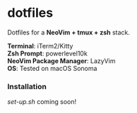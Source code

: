 # dotfiles
Dotfiles for a **NeoVim + tmux + zsh** stack.

**Terminal**: iTerm2/Kitty <br />
**Zsh Prompt**: powerlevel10k <br />
**NeoVim Package Manager**: LazyVim <br />
**OS**: Tested on macOS Sonoma <br />

### Installation
*set-up.sh* coming soon!
